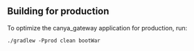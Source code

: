 ## Building for production

To optimize the canya_gateway application for production, run:

    ./gradlew -Pprod clean bootWar
